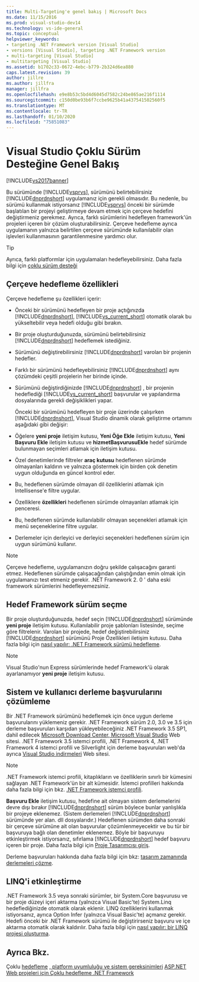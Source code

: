 ```yaml
---
title: Multi-Targeting'e genel bakış | Microsoft Docs
ms.date: 11/15/2016
ms.prod: visual-studio-dev14
ms.technology: vs-ide-general
ms.topic: conceptual
helpviewer_keywords:
- targeting .NET Framework version [Visual Studio]
- versions [Visual Studio], targeting .NET Framework version
- multi-targeting [Visual Studio]
- multitargeting [Visual Studio]
ms.assetid: b1702c33-0672-4ebc-b779-2b324d6ea880
caps.latest.revision: 39
author: jillre
ms.author: jillfra
manager: jillfra
ms.openlocfilehash: e9e8b53c5bd4d6045d7582c24be865ae216f1114
ms.sourcegitcommit: c150d0be93b6f7ccbe9625b41a437541502560f5
ms.translationtype: MT
ms.contentlocale: tr-TR
ms.lasthandoff: 01/10/2020
ms.locfileid: "75851083"
---
```

# <a name="visual-studio-multi-targeting-overview"></a>Visual Studio Çoklu Sürüm Desteğine Genel Bakış
[!INCLUDE[vs2017banner](../includes/vs2017banner.md)]

Bu sürümünde [!INCLUDE[vsprvs](../includes/vsprvs-md.md)], sürümünü belirtebilirsiniz [!INCLUDE[dnprdnshort](../includes/dnprdnshort-md.md)] uygulamanız için gerekli olmasıdır. Bu nedenle, bu sürümü kullanmak istiyorsanız [!INCLUDE[vsprvs](../includes/vsprvs-md.md)] önceki bir sürümde başlatılan bir projeyi geliştirmeye devam etmek için çerçeve hedefini değiştirmeniz gerekmez. Ayrıca, farklı sürümlerini hedefleyen framework'ün projeleri içeren bir çözüm oluşturabilirsiniz. Çerçeve hedefleme ayrıca uygulamanın yalnızca belirtilen çerçeve sürümünde kullanılabilir olan işlevleri kullanmasının garantilenmesine yardımcı olur.

> [!TIP]
> Ayrıca, farklı platformlar için uygulamaları hedefleyebilirsiniz. Daha fazla bilgi için [çoklu sürüm desteği](../msbuild/msbuild-multitargeting-overview.md)

## <a name="framework-targeting-features"></a>Çerçeve hedefleme özellikleri
 Çerçeve hedefleme şu özellikleri içerir:

- Önceki bir sürümünü hedefleyen bir proje açtığınızda [!INCLUDE[dnprdnshort](../includes/dnprdnshort-md.md)], [!INCLUDE[vs_current_short](../includes/vs-current-short-md.md)] otomatik olarak bu yükseltebilir veya hedefi olduğu gibi bırakın.

- Bir proje oluşturduğunuzda, sürümünü belirtebilirsiniz [!INCLUDE[dnprdnshort](../includes/dnprdnshort-md.md)] hedeflemek istediğiniz.

- Sürümünü değiştirebilirsiniz [!INCLUDE[dnprdnshort](../includes/dnprdnshort-md.md)] varolan bir projenin hedefler.

- Farklı bir sürümünü hedefleyebilirsiniz [!INCLUDE[dnprdnshort](../includes/dnprdnshort-md.md)] aynı çözümdeki çeşitli projelerin her birinde içinde.

- Sürümünü değiştirdiğinizde [!INCLUDE[dnprdnshort](../includes/dnprdnshort-md.md)] , bir projenin hedeflediği [!INCLUDE[vs_current_short](../includes/vs-current-short-md.md)] başvurular ve yapılandırma dosyalarında gerekli değişiklikleri yapar.

  Önceki bir sürümünü hedefleyen bir proje üzerinde çalışırken [!INCLUDE[dnprdnshort](../includes/dnprdnshort-md.md)], Visual Studio dinamik olarak geliştirme ortamını aşağıdaki gibi değişir:

- Öğelere **yeni proje** iletişim kutusu, **Yeni Öğe Ekle** iletişim kutusu, **Yeni Başvuru Ekle** iletişim kutusu ve **hizmetBaşvurusuEkle** hedef sürümde bulunmayan seçimleri atlamak için iletişim kutusu.

- Özel denetimlerinde filtreler **araç kutusu** hedeflenen sürümde olmayanları kaldırın ve yalnızca göstermek için birden çok denetim uygun olduğunda en güncel kontrol eder.

- Bu, hedeflenen sürümde olmayan dil özelliklerini atlamak için Intellisense'e filtre uygular.

- Özelliklere **özellikleri** hedeflenen sürümde olmayanları atlamak için penceresi.

- Bu, hedeflenen sürümde kullanılabilir olmayan seçenekleri atlamak için menü seçeneklerine filtre uygular.

- Derlemeler için derleyici ve derleyici seçenekleri hedeflenen sürüm için uygun sürümünü kullanır.

> [!NOTE]
> Çerçeve hedefleme, uygulamanızın doğru şekilde çalışacağını garanti etmez. Hedeflenen sürümde çalışacağından çalıştığından emin olmak için uygulamanızı test etmeniz gerekir. .NET Framework 2. 0 ' daha eski framework sürümlerini hedefleyemezsiniz.

## <a name="selecting-a-target-framework-version"></a>Hedef Framework sürüm seçme
 Bir proje oluşturduğunuzda, hedef seçin [!INCLUDE[dnprdnshort](../includes/dnprdnshort-md.md)] sürümünde **yeni proje** iletişim kutusu. Kullanılabilir proje şablonları listesinde, seçime göre filtrelenir. Varolan bir projede, hedef değiştirebilirsiniz [!INCLUDE[dnprdnshort](../includes/dnprdnshort-md.md)] sürümünü Proje Özellikleri iletişim kutusu. Daha fazla bilgi için [nasıl yapılır: .NET Framework sürümü hedefleme](../ide/how-to-target-a-version-of-the-dotnet-framework.md).

> [!NOTE]
> Visual Studio'nun Express sürümlerinde hedef Framework'ü olarak ayarlanamıyor **yeni proje** iletişim kutusu.

## <a name="resolving-system-and-user-assembly-references"></a>Sistem ve kullanıcı derleme başvurularını çözümleme
 Bir .NET Framework sürümünü hedeflemek için önce uygun derleme başvurularını yüklemeniz gerekir. .NET Framework sürüm 2.0, 3.0 ve 3.5 için derleme başvuruları karşıdan yükleyebileceğiniz .NET Framework 3.5 SP1, dahil edilecek [Microsoft Download Center, Microsoft Visual Studio](https://www.microsoft.com/download/details.aspx?id=25150) Web sitesi. .NET Framework 3.5 istemci profili, .NET Framework 4, .NET Framework 4 istemci profili ve Silverlight için derleme başvuruları web'da ayrıca [Visual Studio indirmeleri](https://msdn.microsoft.com/vstudio/bb984878.aspx) Web sitesi.

> [!NOTE]
> .NET Framework istemci profili, kitaplıkların ve özelliklerin sınırlı bir kümesini sağlayan .NET Framework'ün bir alt kümesidir. İstemci profilleri hakkında daha fazla bilgi için bkz. [.NET Framework istemci profili](https://msdn.microsoft.com/library/f0219919-1f02-4588-8704-327a62fd91f1).

 **Başvuru Ekle** iletişim kutusu, hedefine ait olmayan sistem derlemelerini devre dışı bırakır [!INCLUDE[dnprdnshort](../includes/dnprdnshort-md.md)] sürüm böylece bunlar yanlışlıkla bir projeye eklenemez. (Sistem derlemeleri [!INCLUDE[dnprdnshort](../includes/dnprdnshort-md.md)] sürümünde yer alan. dll dosyalarıdır.) Hedeflenen sürümden daha sonraki bir çerçeve sürümüne ait olan başvurular çözümlenmeyecektir ve bu tür bir başvuruya bağlı olan denetimler eklenemez. Böyle bir başvuruyu etkinleştirmek istiyorsanız, sıfırlama [!INCLUDE[dnprdnshort](../includes/dnprdnshort-md.md)] hedef başvuru içeren bir proje.  Daha fazla bilgi için [Proje Tasarımcısı giriş](https://msdn.microsoft.com/898dd854-c98d-430c-ba1b-a913ce3c73d7).

 Derleme başvuruları hakkında daha fazla bilgi için bkz: [tasarım zamanında derlemeleri çözme](../msbuild/resolving-assemblies-at-design-time.md).

## <a name="enabling-linq"></a>LINQ'i etkinleştirme
 .NET Framework 3.5 veya sonraki sürümler, bir System.Core başvurusu ve bir proje düzeyi içeri aktarma (yalnızca Visual Basic'te) System.Linq hedeflediğinizde otomatik olarak eklenir. LINQ özelliklerini kullanmak istiyorsanız, ayrıca Option Infer (yalnızca Visual Basic'te) açmanız gerekir. Hedefi önceki bir .NET Framework sürümü ile değiştirirseniz başvuru ve içe aktarma otomatik olarak kaldırılır. Daha fazla bilgi için [nasıl yapılır: bir LINQ projesi oluşturma](https://msdn.microsoft.com/library/a929e653-09a3-44be-881f-68ca33f192b2).

## <a name="see-also"></a>Ayrıca Bkz.
Çoklu [hedefleme](../msbuild/msbuild-multitargeting-overview.md)
[, platform uyumluluğu ve sistem gereksinimleri](/visualstudio/productinfo/vs2015-compatibility-vs)
[ASP.NET Web projeleri için Çoklu hedefleme .NET Framework](https://msdn.microsoft.com/library/8b8145a9-62f6-4fc4-8a83-47b0487cbe76)

